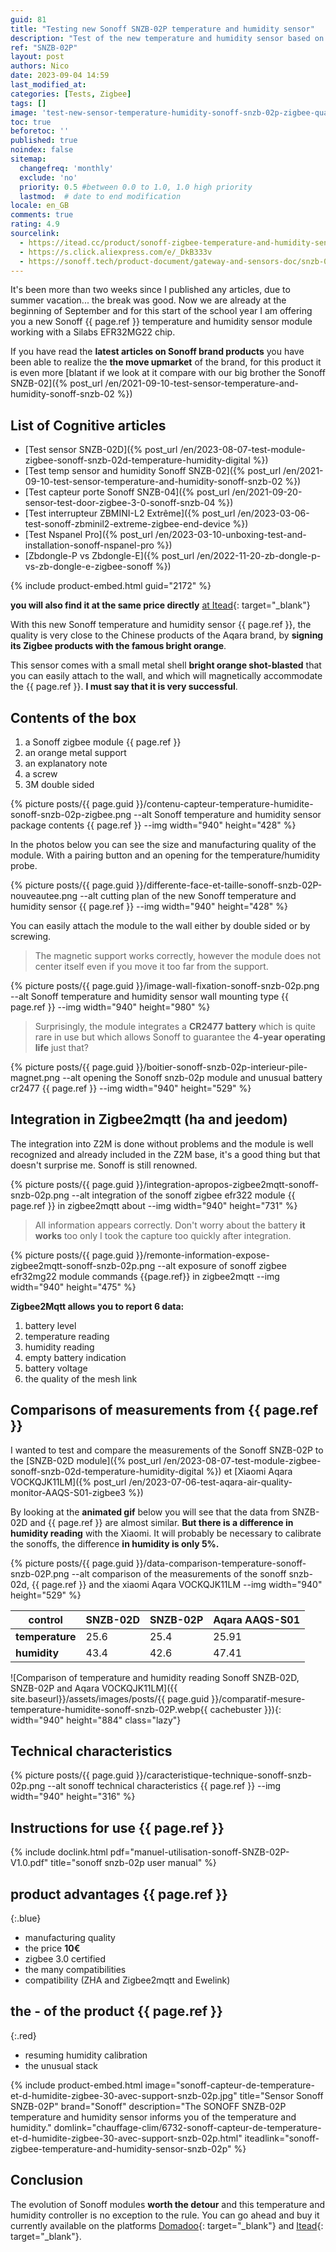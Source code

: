 ```yaml
---
guid: 81
title: "Testing new Sonoff SNZB-02P temperature and humidity sensor"
description: "Test of the new temperature and humidity sensor based on a Silabs EFR32MG22 chip with a reworked design and impeccable quality in bright orange colors from the Sonoff brand, nothing to do with the big brother SNZB-02, Sonoff improves its image as a premium Chinese brand"
ref: "SNZB-02P"
layout: post
authors: Nico
date: 2023-09-04 14:59
last_modified_at: 
categories: [Tests, Zigbee]
tags: []
image: 'test-new-sensor-temperature-humidity-sonoff-snzb-02p-zigbee-quality-design-improved.png'
toc: true
beforetoc: ''
published: true
noindex: false
sitemap:
  changefreq: 'monthly'
  exclude: 'no'
  priority: 0.5 #between 0.0 to 1.0, 1.0 high priority
  lastmod:  # date to end modification
locale: en_GB
comments: true
rating: 4.9
sourcelink:
  - https://itead.cc/product/sonoff-zigbee-temperature-and-humidity-sensor-snzb-02p/ref/122/
  - https://s.click.aliexpress.com/e/_DkB333v
  - https://sonoff.tech/product-document/gateway-and-sensors-doc/snzb-02p-doc/
---
```


It's been more than two weeks since I published any articles, due to summer vacation... the break was good. Now we are already at the beginning of September and for this start of the school year I am offering you a new Sonoff {{ page.ref }} temperature and humidity sensor module working with a Silabs EFR32MG22 chip.

If you have read the **latest articles on Sonoff brand products** you have been able to realize the **the move upmarket** of the brand, for this product it is even more [blatant if we look at it compare with our big brother the Sonoff SNZB-02]({% post_url /en/2021-09-10-test-sensor-temperature-and-humidity-sonoff-snzb-02 %})

## List of Cognitive articles

- [Test sensor SNZB-02D]({% post_url /en/2023-08-07-test-module-zigbee-sonoff-snzb-02d-temperature-humidity-digital %})
- [Test temp sensor and humidity Sonoff SNZB-02]({% post_url /en/2021-09-10-test-sensor-temperature-and-humidity-sonoff-snzb-02 %})
- [Test capteur porte Sonoff SNZB-04]({% post_url /en/2021-09-20-sensor-test-door-zigbee-3-0-sonoff-snzb-04 %})
- [Test interrupteur ZBMINI-L2 Extrême]({% post_url /en/2023-03-06-test-sonoff-zbminil2-extreme-zigbee-end-device %})
- [Test Nspanel Pro]({% post_url /en/2023-03-10-unboxing-test-and-installation-sonoff-nspanel-pro %})
- [Zbdongle-P vs Zbdongle-E]({% post_url /en/2022-11-20-zb-dongle-p-vs-zb-dongle-e-zigbee-sonoff %})

{% include product-embed.html guid="2172" %}

**you will also find it at the same price directly** [at Itead](https://itead.cc/product/sonoff-zigbee-temperature-and-humidity-sensor-snzb-02p/ref/122/){: target="_blank"}

With this new Sonoff temperature and humidity sensor {{ page.ref }}, the quality is very close to the Chinese products of the Aqara brand, by **signing its Zigbee products with the famous bright orange**.

This sensor comes with a small metal shell **bright orange shot-blasted** that you can easily attach to the wall, and which will magnetically accommodate the {{ page.ref }}. **I must say that it is very successful**.

## Contents of the box

1. a Sonoff zigbee module {{ page.ref }}
2. an orange metal support
3. an explanatory note
4. a screw
5. 3M double sided

{% picture posts/{{ page.guid }}/contenu-capteur-temperature-humidite-sonoff-snzb-02p-zigbee.png --alt Sonoff temperature and humidity sensor package contents {{ page.ref }} --img width="940" height="428" %}

In the photos below you can see the size and manufacturing quality of the module. With a pairing button and an opening for the temperature/humidity probe.

{% picture posts/{{ page.guid }}/differente-face-et-taille-sonoff-snzb-02P-nouveautee.png --alt cutting plan of the new Sonoff temperature and humidity sensor {{ page.ref }} --img width="940" height="428" %}

You can easily attach the module to the wall either by double sided or by screwing.

> The magnetic support works correctly, however the module does not center itself even if you move it too far from the support.

{% picture posts/{{ page.guid }}/image-wall-fixation-sonoff-snzb-02p.png --alt Sonoff temperature and humidity sensor wall mounting type {{ page.ref }} --img width="940" height="980" %}

> Surprisingly, the module integrates a **CR2477 battery** which is quite rare in use but which allows Sonoff to guarantee the **4-year operating life** just that?

{% picture posts/{{ page.guid }}/boitier-sonoff-snzb-02p-interieur-pile-magnet.png --alt opening the Sonoff snzb-02p module and unusual battery cr2477 {{ page.ref }} --img width="940" height="529" %}


## Integration in Zigbee2mqtt (ha and jeedom)

The integration into Z2M is done without problems and the module is well recognized and already included in the Z2M base, it's a good thing but that doesn't surprise me. Sonoff is still renowned.

{% picture posts/{{ page.guid }}/integration-apropos-zigbee2mqtt-sonoff-snzb-02p.png --alt integration of the sonoff zigbee efr322 module {{ page.ref }} in zigbee2mqtt about --img width="940" height="731" %}

> All information appears correctly. Don't worry about the battery **it works** too only I took the capture too quickly after integration.

{% picture posts/{{ page.guid }}/remonte-information-expose-zigbee2mqtt-sonoff-snzb-02p.png --alt exposure of sonoff zigbee efr32mg22 module commands {{page.ref}} in zigbee2mqtt --img width="940" height="475" %}

**Zigbee2Mqtt allows you to report 6 data:**

1. battery level
2. temperature reading
3. humidity reading
4. empty battery indication
5. battery voltage
6. the quality of the mesh link

## Comparisons of measurements from {{ page.ref }}

I wanted to test and compare the measurements of the Sonoff SNZB-02P to the [SNZB-02D module]({% post_url /en/2023-08-07-test-module-zigbee-sonoff-snzb-02d-temperature-humidity-digital %}) et [Xiaomi Aqara VOCKQJK11LM]({% post_url /en/2023-07-06-test-aqara-air-quality-monitor-AAQS-S01-zigbee3 %})

By looking at the **animated gif** below you will see that the data from SNZB-02D and {{ page.ref }} are almost similar. **But there is a difference in humidity reading** with the Xiaomi. It will probably be necessary to calibrate the sonoffs, the difference **in humidity is only 5%.**

{% picture posts/{{ page.guid }}/data-comparison-temperature-sonoff-snzb-02P.png --alt comparison of the measurements of the sonoff snzb-02d, {{ page.ref }} and the xiaomi Aqara VOCKQJK11LM --img width="940" height="529" %}

|control|SNZB-02D|SNZB-02P|Aqara AAQS-S01|
|--------|--------|--------|---------|
|**temperature**|25.6|25.4|25.91|
|**humidity**|43.4|42.6|47.41|

![Comparison of temperature and humidity reading Sonoff SNZB-02D, SNZB-02P and Aqara VOCKQJK11LM]({{ site.baseurl}}/assets/images/posts/{{ page.guid }}/comparatif-mesure-temperature-humidite-sonoff-snzb-02P.webp{{ cachebuster }}){: width="940" height="884" class="lazy"}

## Technical characteristics

{% picture posts/{{ page.guid }}/caracteristique-technique-sonoff-snzb-02p.png --alt sonoff technical characteristics {{ page.ref }} --img width="940" height="316" %}

## Instructions for use {{ page.ref }}

{% include doclink.html pdf="manuel-utilisation-sonoff-SNZB-02P-V1.0.pdf" title="sonoff snzb-02p user manual" %}

## **product advantages** {{ page.ref }}
{:.blue}
- manufacturing quality
- the price **10€**
- zigbee 3.0 certified
- the many compatibilities
- compatibility (ZHA and Zigbee2mqtt and Ewelink)


## **the - of the product** {{ page.ref }}
{:.red}

- resuming humidity calibration
- the unusual stack

{% include product-embed.html image="sonoff-capteur-de-temperature-et-d-humidite-zigbee-30-avec-support-snzb-02p.jpg" title="Sensor Sonoff SNZB-02P" brand="Sonoff" description="The SONOFF SNZB-02P temperature and humidity sensor informs you of the temperature and humidity." domlink="chauffage-clim/6732-sonoff-capteur-de-temperature-et-d-humidite-zigbee-30-avec-support-snzb-02p.html" iteadlink="sonoff-zigbee-temperature-and-humidity-sensor-snzb-02p" %}

## Conclusion

The evolution of Sonoff modules **worth the detour** and this temperature and humidity controller is no exception to the rule. You can go ahead and buy it currently available on the platforms [Domadoo](https://www.domadoo.fr/fr/chauffage-clim/6732-sonoff-capteur-de-temperature-et-d-humidite-zigbee-30-avec-support-snzb-02p.html){: target="_blank"} and [Itead](https://itead.cc/product/sonoff-zigbee-temperature-and-humidity-sensor-snzb-02p/ref/122/){: target="_blank"}.
